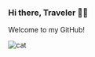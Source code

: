 ### Hi there, Traveler 🖐🏼 

Welcome to my GitHub!

![cat](https://user-images.githubusercontent.com/4527432/121690483-3109e700-cac6-11eb-99bb-d3e717fd5182.gif)

<!--
**samiuelson/samiuelson** is a ✨ _special_ ✨ repository because its `README.md` (this file) appears on your GitHub profile.

Here are some ideas to get you started:

- 🔭 I’m currently working on ...
- 🌱 I’m currently learning ...
- 👯 I’m looking to collaborate on ...
- 🤔 I’m looking for help with ...
- 💬 Ask me about ...
- 📫 How to reach me: ...
- 😄 Pronouns: ...
- ⚡ Fun fact: ...
-->
